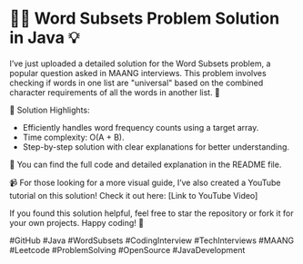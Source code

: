 # 👨‍💻 Word Subsets Problem Solution in Java 💡

I’ve just uploaded a detailed solution for the Word Subsets problem, a popular question asked in MAANG interviews. This problem involves checking if words in one list are "universal" based on the combined character requirements of all the words in another list. 🧩

🔧 Solution Highlights:
  - Efficiently handles word frequency counts using a target array.
  - Time complexity: O(A + B).
  - Step-by-step solution with clear explanations for better understanding.

💬 You can find the full code and detailed explanation in the README file.

📹 For those looking for a more visual guide, I’ve also created a YouTube tutorial on this solution! Check it out here: [Link to YouTube Video]

If you found this solution helpful, feel free to star the repository or fork it for your own projects. Happy coding! 🚀

#GitHub #Java #WordSubsets #CodingInterview #TechInterviews #MAANG #Leetcode #ProblemSolving #OpenSource #JavaDevelopment
